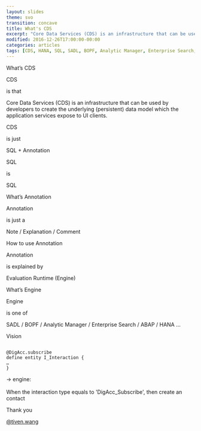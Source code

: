 ```yaml
---
layout: slides
theme: svo
transition: concave
title: What's CDS
excerpt: "Core Data Services (CDS) is an infrastructure that can be used by developers to create the underlying (persistent) data model which the application services expose to UI clients. CDS is just SQL + Annotation. Annotation is just a Note / Explanation / Comment. Annotation is explained by Evaluation Runtime (Engine). Engine is one of SADL / BOPF / Analytic Manager / Enterprise Search /  ABAP / HANA …"
modified: 2016-12-26T17:00:00-00:00
categories: articles
tags: [CDS, HANA, SQL, SADL, BOPF, Analytic Manager, Enterprise Search, ABAP]
---
```


<section>
<p class="Question">What’s CDS</p>
</section>

<section>
<p class="Subject">CDS</p>
<p class="Attributive">is that</p>
<p class="fragment strikethrough Object">Core Data Services (CDS) is an infrastructure that can be used by developers to create the underlying (persistent) data model which the application services expose to UI clients.</p>
</section>

<section>
<p class="Subject">CDS</p>
<p class="Attributive">is just</p>
<p class="Question fragment fade-up">SQL + Annotation</p>
</section>

<section>
<p class="Subject">SQL</p>
<p class="Attributive">is</p>
<p class="Question fragment fade-up">SQL</p>
</section>

<section>
<p class="Question">What’s Annotation</p>
</section>

<section>
<p class="Subject">Annotation</p>
<p class="Attributive">is just a</p>
<p class="Question fragment fade-up">Note / Explanation / Comment</p>
</section>

<section>
<p class="Question">How to use Annotation</p>
</section>

<section>
<p class="Subject">Annotation</p>
<p class="Attributive">is explained by</p>
<p class="Question fragment fade-up">Evaluation Runtime (Engine)</p>
</section>

<section>
<p class="Question">What’s Engine</p>
</section>

<section>
<p class="Subject">Engine</p>
<p class="Attributive">is one of</p>
<p class="Question fragment fade-up">SADL / BOPF / Analytic Manager / Enterprise Search /  ABAP / HANA …</p>
</section>

<section>
<p class="Subject">Vision</p>
<pre><code class="javascript">
@DigAcc.subscribe
define entity I_Interaction {
…
}</code></pre>

<p class="fragment fade-up">
-> engine:<br>
<br>
When the interaction type equals to 'DigAcc_Subscribe', then create an contact
</p>
</section>

<section>
<p class="Question">Thank you</p>
<p class="Author"><a href="http://tiven.wang">@tiven.wang</a></p>
</section>

